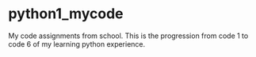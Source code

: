 # python1_mycode
My code assignments from school.
This is the progression from code 1 to code 6 of my learning python experience.
